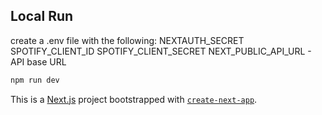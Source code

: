 
## Local Run

create a .env file with the following:
NEXTAUTH_SECRET
SPOTIFY_CLIENT_ID
SPOTIFY_CLIENT_SECRET
NEXT_PUBLIC_API_URL - API base URL

```bash
npm run dev
```


This is a [Next.js](https://nextjs.org) project bootstrapped with [`create-next-app`](https://nextjs.org/docs/app/api-reference/cli/create-next-app).
